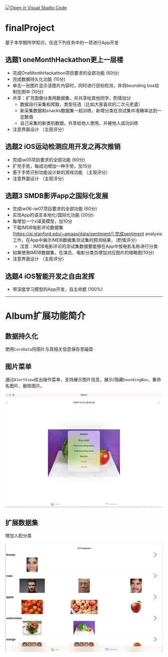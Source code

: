 [![Open in Visual Studio Code](https://classroom.github.com/assets/open-in-vscode-c66648af7eb3fe8bc4f294546bfd86ef473780cde1dea487d3c4ff354943c9ae.svg)](https://classroom.github.com/online_ide?assignment_repo_id=9576744&assignment_repo_type=AssignmentRepo)
# finalProject

基于本学期所学知识，任选下列任务中的一项进行App开发

## 选题1 oneMonthHackathon更上一层楼
  - 完成OneMonthHackathon项目要求的全部功能 (60分)
  - 完成数据持久化功能 (10分)
  - 单击一张图片显示该图片内容时，同时进行目标检测，并将bounding box绘制在图中 (10分)
  - 共享：扩充图像分类用数据集，并共享给其他同学，酌情加分
    - 数据自行采集和爬取，类型任选（比如大家喜欢的二次元老婆）
    - 新采集数据和snacks数据集一起训练，新增分类在测试集中准确率达到一定数值
    - 自己采集的新类别数据，共享给他人使用，并被他人成功训练
  - 注意界面设计 （主观评分）

## 选题2 iOS运动检测应用开发之再次推销
  - 完成iw05项目要求的全部功能 (60分)
  - 扩充手势，每成功增加一种手势，加15分
  - 基于手势识别功能设计新的游戏功能 （主观评分）
  - 注意界面设计 （主观评分）

## 选题3 SMDB影评app之国际化发展
  - 完成iw06-iw07项目要求的全部功能 (60分)
  - 实现App的语言本地化/国际化功能 (20分)
  - 每增加一个x译英模型，加10分
  - 下载IMDB电影评论数据集[https://ai.stanford.edu/~amaas/data/sentiment/],完成sentiment analysis工作，在App中展示IMDB数据集测试集的预测结果，（酌情评分）
    - 注意：IMDB电影评论的测试集数据要能够在App中按电影名称进行分类
  - 如果使用IMDB数据集，在演员、电影分类页增加对应图片的缩略图(10分)
  - 注意界面设计 （主观评分）

## 选题4 iOS智能开发之自由发挥
  - 带深度学习模型的App开发，自主命题 (100%)

---

# Album扩展功能简介

## 数据持久化

使用`CoreData`将图片与其相关信息保存至磁盘

## 图片菜单

通过`AlertView`给出操作菜单，支持展示图片信息，展示/隐藏`boundingBox`，重命名图片，删除图片。

<img src="./README.assets/image-20230104105915453.png" alt="image-20230104105915453" style="zoom:50%;" />

## 扩展数据集

增加人脸分类

<img src="./README.assets/image-20230104110134094.png" alt="image-20230104110134094" style="zoom:50%;" />
